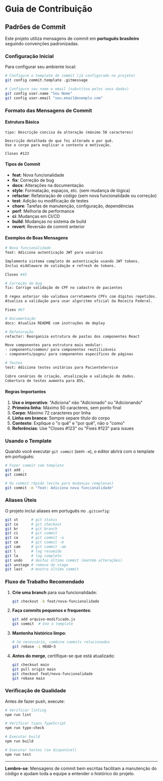 # Guia de Contribuição

## Padrões de Commit

Este projeto utiliza mensagens de commit em **português brasileiro** seguindo convenções padronizadas.

### Configuração Inicial

Para configurar seu ambiente local:

```bash
# Configure o template de commit (já configurado no projeto)
git config commit.template .gitmessage

# Configure seu nome e email (substitua pelos seus dados)
git config user.name "Seu Nome"
git config user.email "seu.email@exemplo.com"
```

### Formato das Mensagens de Commit

#### Estrutura Básica
```
tipo: Descrição concisa da alteração (máximo 50 caracteres)

Descrição detalhada do que foi alterado e por quê.
Use o corpo para explicar o contexto e motivação.

Closes #123
```

#### Tipos de Commit

- **feat**: Nova funcionalidade
- **fix**: Correção de bug
- **docs**: Alterações na documentação
- **style**: Formatação, espaços, etc. (sem mudança de lógica)
- **refactor**: Refatoração de código (sem nova funcionalidade ou correção)
- **test**: Adição ou modificação de testes
- **chore**: Tarefas de manutenção, configuração, dependências
- **perf**: Melhoria de performance
- **ci**: Mudanças em CI/CD
- **build**: Mudanças no sistema de build
- **revert**: Reversão de commit anterior

#### Exemplos de Boas Mensagens

```bash
# Nova funcionalidade
feat: Adiciona autenticação JWT para usuários

Implementa sistema completo de autenticação usando JWT tokens.
Inclui middleware de validação e refresh de tokens.

Closes #45

# Correção de bug
fix: Corrige validação de CPF no cadastro de pacientes

O regex anterior não validava corretamente CPFs com dígitos repetidos.
Atualiza a validação para usar algoritmo oficial da Receita Federal.

Fixes #67

# Documentação
docs: Atualiza README com instruções de deploy

# Refatoração
refactor: Reorganiza estrutura de pastas dos componentes React

Move componentes para estrutura mais modular:
- components/common/ para componentes reutilizáveis
- components/pages/ para componentes específicos de páginas

# Testes
test: Adiciona testes unitários para PacienteService

Cobre cenários de criação, atualização e validação de dados.
Cobertura de testes aumenta para 85%.
```

#### Regras Importantes

1. **Use o imperativo**: "Adiciona" não "Adicionado" ou "Adicionando"
2. **Primeira linha**: Máximo 50 caracteres, sem ponto final
3. **Corpo**: Máximo 72 caracteres por linha
4. **Linha em branco**: Sempre separe título do corpo
5. **Contexto**: Explique o "o quê" e "por quê", não o "como"
6. **Referências**: Use "Closes #123" ou "Fixes #123" para issues

### Usando o Template

Quando você executar `git commit` (sem `-m`), o editor abrirá com o template em português:

```bash
# Fazer commit com template
git add .
git commit

# Ou commit rápido (evite para mudanças complexas)
git commit -m "feat: Adiciona nova funcionalidade"
```

### Aliases Úteis

O projeto inclui aliases em português no `.gitconfig`:

```bash
git st      # git status
git co      # git checkout
git br      # git branch
git ci      # git commit
git ca      # git commit -a
git cm      # git commit -m
git cam     # git commit -am
git l       # log resumido
git la      # log completo
git undo    # desfaz último commit (mantém alterações)
git unstage # remove do stage
git last    # mostra último commit
```

### Fluxo de Trabalho Recomendado

1. **Crie uma branch** para sua funcionalidade:
   ```bash
   git checkout -b feat/nova-funcionalidade
   ```

2. **Faça commits pequenos e frequentes**:
   ```bash
   git add arquivo-modificado.js
   git commit  # Use o template
   ```

3. **Mantenha histórico limpo**:
   ```bash
   # Se necessário, combine commits relacionados
   git rebase -i HEAD~3
   ```

4. **Antes do merge**, certifique-se que está atualizado:
   ```bash
   git checkout main
   git pull origin main
   git checkout feat/nova-funcionalidade
   git rebase main
   ```

### Verificação de Qualidade

Antes de fazer push, execute:

```bash
# Verificar linting
npm run lint

# Verificar tipos TypeScript
npm run type-check

# Executar build
npm run build

# Executar testes (se disponível)
npm run test
```

---

**Lembre-se**: Mensagens de commit bem escritas facilitam a manutenção do código e ajudam toda a equipe a entender o histórico do projeto.